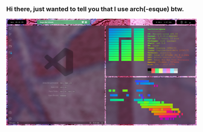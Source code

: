 ### Hi there, just wanted to tell you that I use arch(-esque) btw.

![](./2020-07-22-174537_1366x768_scrot.png)
